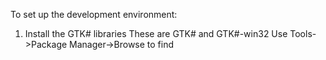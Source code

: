 To set up the development environment:


1) Install the GTK# libraries
	These are GTK# and GTK#-win32 
	Use Tools->Package Manager->Browse to find


